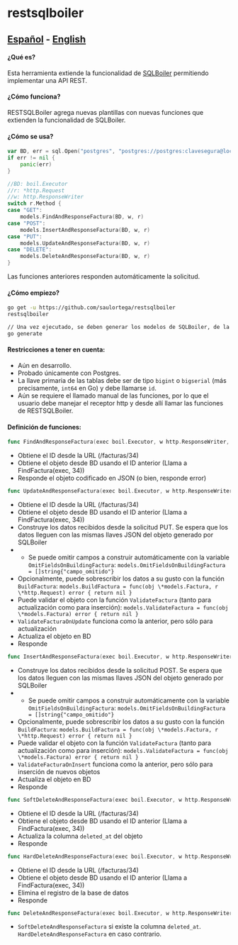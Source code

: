 # restsqlboiler

## [Español](README.es.md) - [English](README.en.md)


#### ¿Qué es?

Esta herramienta extiende la funcionalidad de [SQLBoiler](https://github.com/volatiletech/sqlboiler) permitiendo implementar una API REST.


#### ¿Cómo funciona?

RESTSQLBoiler agrega nuevas plantillas con nuevas funciones que extienden la funcionalidad de SQLBoiler.


#### ¿Cómo se usa?

```go
var BD, err = sql.Open("postgres", "postgres://postgres:clavesegura@localhost/contabilidad")
if err != nil {
	panic(err)
}

//BD: boil.Executor
//r: *http.Request
//w: http.ResponseWriter
switch r.Method {
case "GET":
	models.FindAndResponseFactura(BD, w, r)
case "POST":
	models.InsertAndResponseFactura(BD, w, r)
case "PUT":
	models.UpdateAndResponseFactura(BD, w, r)
case "DELETE":
	models.DeleteAndResponseFactura(BD, w, r)
}
```

Las funciones anteriores responden automáticamente la solicitud.


#### ¿Cómo empiezo?

```bash
go get -u https://github.com/saulortega/restsqlboiler
restsqlboiler

// Una vez ejecutado, se deben generar los modelos de SQLBoiler, de la manera usual:
go generate
```

#### Restricciones a tener en cuenta:

- Aún en desarrollo.
- Probado únicamente con Postgres.
- La llave primaria de las tablas debe ser de tipo `bigint` o `bigserial` (más precisamente, `int64` en Go) y debe llamarse `id`.
- Aún se requiere el llamado manual de las funciones, por lo que el usuario debe manejar el receptor http y desde allí llamar las funciones de RESTSQLBoiler.


#### Definición de funciones:

```go
func FindAndResponseFactura(exec boil.Executor, w http.ResponseWriter, r *http.Request)
```
- Obtiene el ID desde la URL (/facturas/34)
- Obtiene el objeto desde BD usando el ID anterior (Llama a FindFactura(exec, 34))
- Responde el objeto codificado en JSON (o bien, responde error)


```go
func UpdateAndResponseFactura(exec boil.Executor, w http.ResponseWriter, r *http.Request)
```
- Obtiene el ID desde la URL (/facturas/34)
- Obtiene el objeto desde BD usando el ID anterior (Llama a FindFactura(exec, 34))
- Construye los datos recibidos desde la solicitud PUT. Se espera que los datos lleguen con las mismas llaves JSON del objeto generado por SQLBoiler
- - Se puede omitir campos a construir automáticamente con la variable `OmitFieldsOnBuildingFactura`: `models.OmitFieldsOnBuildingFactura = []string{"campo_omitido"}`
- Opcionalmente, puede sobrescribir los datos a su gusto con la función `BuildFactura`: `models.BuildFactura = func(obj \*models.Factura, r \*http.Request) error { return nil }`
- Puede validar el objeto con la función `ValidateFactura` (tanto para actualización como para inserción): `models.ValidateFactura = func(obj \*models.Factura) error { return nil }`
- `ValidateFacturaOnUpdate` funciona como la anterior, pero sólo para actualización
- Actualiza el objeto en BD
- Responde


```go
func InsertAndResponseFactura(exec boil.Executor, w http.ResponseWriter, r *http.Request)
```
- Construye los datos recibidos desde la solicitud POST. Se espera que los datos lleguen con las mismas llaves JSON del objeto generado por SQLBoiler
- - Se puede omitir campos a construir automáticamente con la variable `OmitFieldsOnBuildingFactura`: `models.OmitFieldsOnBuildingFactura = []string{"campo_omitido"}`
- Opcionalmente, puede sobrescribir los datos a su gusto con la función `BuildFactura`: `models.BuildFactura = func(obj \*models.Factura, r \*http.Request) error { return nil }`
- Puede validar el objeto con la función `ValidateFactura` (tanto para actualización como para inserción): `models.ValidateFactura = func(obj \*models.Factura) error { return nil }`
- `ValidateFacturaOnInsert` funciona como la anterior, pero sólo para inserción de nuevos objetos
- Actualiza el objeto en BD
- Responde


```go
func SoftDeleteAndResponseFactura(exec boil.Executor, w http.ResponseWriter, r *http.Request)
```

- Obtiene el ID desde la URL (/facturas/34)
- Obtiene el objeto desde BD usando el ID anterior (Llama a FindFactura(exec, 34))
- Actualiza la columna `deleted_at` del objeto
- Responde


```go
func HardDeleteAndResponseFactura(exec boil.Executor, w http.ResponseWriter, r *http.Request)
```
- Obtiene el ID desde la URL (/facturas/34)
- Obtiene el objeto desde BD usando el ID anterior (Llama a FindFactura(exec, 34))
- Elimina el registro de la base de datos
- Responde


```go
func DeleteAndResponseFactura(exec boil.Executor, w http.ResponseWriter, r *http.Request)
```
- `SoftDeleteAndResponseFactura` si existe la columna `deleted_at`. `HardDeleteAndResponseFactura` en caso contrario.

